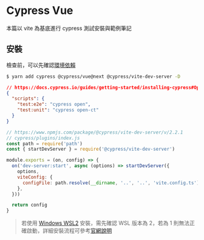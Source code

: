 # Cypress Vue

本篇以 vite 為基底進行 cypress 測試安裝與範例筆記

## 安裝

檢查前，可以先確認[環境依賴](https://docs.cypress.io/guides/continuous-integration/introduction#Machine-requirements)


```bash
$ yarn add cypress @cypress/vue@next @cypress/vite-dev-server -D
```

```json
// https://docs.cypress.io/guides/getting-started/installing-cypress#Opening-Cypress
{
  "scripts": {
    "test:e2e": "cypress open",
    "test:unit": "cypress open-ct"
  }
}
```

```js
// https://www.npmjs.com/package/@cypress/vite-dev-server/v/2.2.1
// cypress/plugins/index.js
const path = require('path')
const { startDevServer } = require('@cypress/vite-dev-server')

module.exports = (on, config) => {
  on('dev-server:start', async (options) => startDevServer({
    options,
    viteConfig: {
      configFile: path.resolve(__dirname, '..', '..', 'vite.config.ts'),
    },
  }))

  return config
}
```

> 若使用 [Windows WSL2](https://docs.microsoft.com/en-us/windows/wsl/install) 安裝，需先確認 WSL 版本為 2，若為 1 則無法正確啟動，詳細安裝流程可參考[官網說明](https://docs.cypress.io/guides/getting-started/installing-cypress#Windows-Subsystem-for-Linux)


